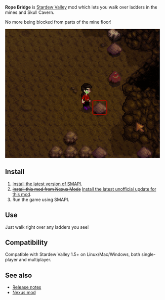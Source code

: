 ﻿**Rope Bridge** is [Stardew Valley](http://stardewvalley.net/) mod which lets you walk over ladders
in the mines and Skull Cavern.

No more being blocked from parts of the mine floor! 

![](screenshot.gif)

## Install
1. [Install the latest version of SMAPI](https://smapi.io/).
2. ~~[Install this mod from Nexus Mods](https://www.nexusmods.com/stardewvalley/mods/824)~~ [Install the latest unofficial update for this mod](https://smapi.io/mods/#Rope_Bridge).
3. Run the game using SMAPI.

## Use
Just walk right over any ladders you see!

## Compatibility
Compatible with Stardew Valley 1.5+ on Linux/Mac/Windows, both single-player and multiplayer.

## See also
* [Release notes](CHANGELOG.md)
* [Nexus mod](https://www.nexusmods.com/stardewvalley/mods/824)
